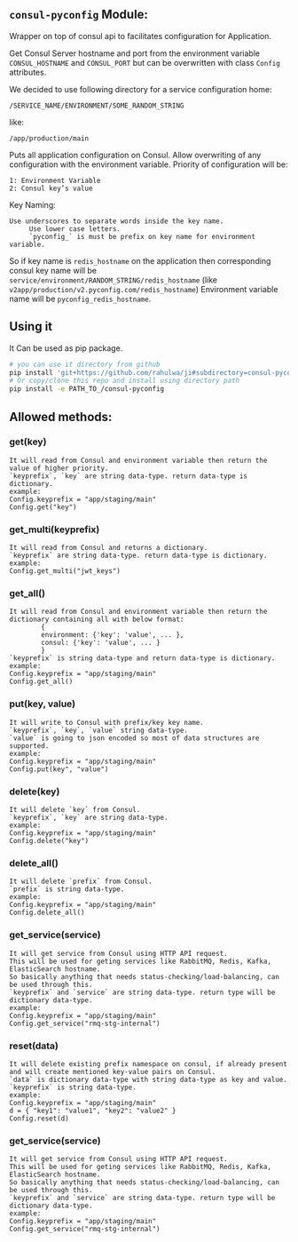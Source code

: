 ## `consul-pyconfig` Module:

Wrapper on top of consul api to facilitates configuration for Application.

Get Consul Server hostname and port from the environment variable `CONSUL_HOSTNAME` and `CONSUL_PORT` but can be overwritten with class `Config` attributes.

We decided to use following directory for a service configuration home:
```
/SERVICE_NAME/ENVIRONMENT/SOME_RANDOM_STRING
```
like:
```
/app/production/main
```

Puts all application configuration on Consul. Allow overwriting of any configuration with the environment variable.
Priority of configuration will be:
```
1: Environment Variable
2: Consul key’s value
```

Key Naming:
```
Use underscores to separate words inside the key name.
     Use lower case letters.
     `pyconfig_` is must be prefix on key name for environment variable.
```

So if key name is `redis_hostname` on the application then corresponding
consul key name will be `service/environment/RANDOM_STRING/redis_hostname` (like `v2app/production/v2.pyconfig.com/redis_hostname`)
Environment variable name will be `pyconfig_redis_hostname`.

## Using it

It Can be used as pip package.

```sh
# you can use it directory from github
pip install 'git+https://github.com/rahulwa/ji#subdirectory=consul-pyconfig'
# Or copy/clone this repo and install using directory path
pip install -e PATH_TO_/consul-pyconfig
```

## Allowed methods:
 
### get(key)
```
It will read from Consul and environment variable then return the value of higher priority.
`keyprefix`, `key` are string data-type. return data-type is dictionary.
example:
Config.keyprefix = "app/staging/main"
Config.get("key")
```
 
### get_multi(keyprefix)
```
It will read from Consul and returns a dictionary.
`keyprefix` are string data-type. return data-type is dictionary.
example:
Config.get_multi("jwt_keys")
```
 
### get_all()
```
It will read from Consul and environment variable then return the dictionary containing all with below format:
        {
        environment: {'key': 'value', ... },
        consul: {'key': 'value', ... }
        }
`keyprefix` is string data-type and return data-type is dictionary.
example:
Config.keyprefix = "app/staging/main"
Config.get_all()
```
 
### put(key, value)
```
It will write to Consul with prefix/key key name.
`keyprefix`, `key`, `value` string data-type.
`value` is going to json encoded so most of data structures are supported.
example:
Config.keyprefix = "app/staging/main"
Config.put(key", "value")
```
 
### delete(key)
 ```
It will delete `key` from Consul.
`keyprefix`, `key` are string data-type.
example:
Config.keyprefix = "app/staging/main"
Config.delete("key")
```
 
### delete_all()
```
It will delete `prefix` from Consul.
`prefix` is string data-type.
example:
Config.keyprefix = "app/staging/main"
Config.delete_all()
```
 
### get_service(service)
```
It will get service from Consul using HTTP API request.
This will be used for geting services like RabbitMQ, Redis, Kafka, ElasticSearch hostname.
So basically anything that needs status-checking/load-balancing, can be used through this.
`keyprefix` and `service` are string data-type. return type will be dictionary data-type.
example:
Config.keyprefix = "app/staging/main"
Config.get_service("rmq-stg-internal")
```
 
### reset(data)
```
It will delete existing prefix namespace on consul, if already present and will create mentioned key-value pairs on Consul.
`data` is dictionary data-type with string data-type as key and value.
`keyprefix` is string data-type.
example:
Config.keyprefix = "app/staging/main"
d = { "key1": "value1", "key2": "value2" }
Config.reset(d)
```
 
### get_service(service)
```
It will get service from Consul using HTTP API request.
This will be used for geting services like RabbitMQ, Redis, Kafka, ElasticSearch hostname.
So basically anything that needs status-checking/load-balancing, can be used through this.
`keyprefix` and `service` are string data-type. return type will be dictionary data-type.
example:
Config.keyprefix = "app/staging/main"
Config.get_service("rmq-stg-internal")
```